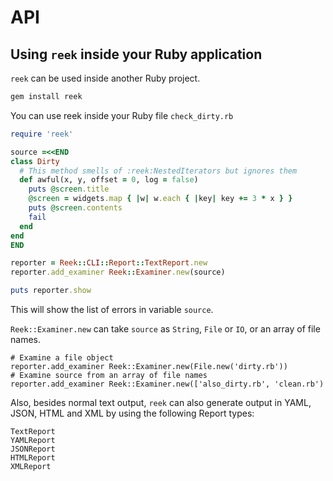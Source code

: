 # API

## Using `reek` inside your Ruby application

`reek` can be used inside another Ruby project.

```bash
gem install reek
```

You can use reek inside your Ruby file `check_dirty.rb`

```ruby
require 'reek'

source =<<END
class Dirty
  # This method smells of :reek:NestedIterators but ignores them
  def awful(x, y, offset = 0, log = false)
    puts @screen.title
    @screen = widgets.map { |w| w.each { |key| key += 3 * x } }
    puts @screen.contents
    fail
  end
end
END

reporter = Reek::CLI::Report::TextReport.new
reporter.add_examiner Reek::Examiner.new(source)

puts reporter.show
```

This will show the list of errors in variable `source`.

`Reek::Examiner.new` can take `source` as `String`, `File` or `IO`, or an array
of file names.

```
# Examine a file object
reporter.add_examiner Reek::Examiner.new(File.new('dirty.rb'))
# Examine source from an array of file names
reporter.add_examiner Reek::Examiner.new(['also_dirty.rb', 'clean.rb')
```

Also, besides normal text output, `reek` can also generate output in YAML,
JSON, HTML and XML by using the following Report types:

```
TextReport
YAMLReport
JSONReport
HTMLReport
XMLReport
```
